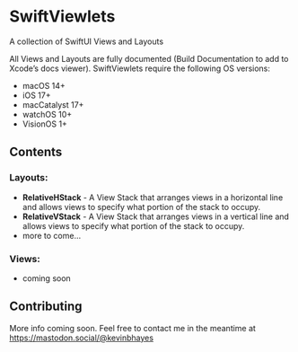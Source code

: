# SwiftViewlets

A collection of SwiftUI Views and Layouts

All Views and Layouts are fully documented (Build Documentation to add to Xcode’s docs viewer). SwiftViewlets require the following OS versions:
- macOS 14+
- iOS 17+
- macCatalyst 17+
- watchOS 10+
- VisionOS 1+

## Contents

### Layouts:
- **RelativeHStack** - A View Stack that arranges views in a horizontal line and allows views to specify what portion of the stack to occupy. 
- **RelativeVStack** - A View Stack that arranges views in a vertical line and allows views to specify what portion of the stack to occupy. 
- more to come…

### Views:
- coming soon

## Contributing

More info coming soon. Feel free to contact me in the meantime at https://mastodon.social/@kevinbhayes


